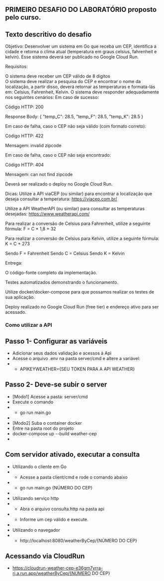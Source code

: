 ## PRIMEIRO DESAFIO DO LABORATÓRIO proposto pelo curso.

## Texto descritivo do desafio
 Objetivo: Desenvolver um sistema em Go que receba um CEP, identifica a cidade e retorna o clima atual (temperatura em graus celsius, fahrenheit e kelvin). Esse sistema deverá ser publicado no Google Cloud Run.

Requisitos:

O sistema deve receber um CEP válido de 8 digitos  
O sistema deve realizar a pesquisa do CEP e encontrar o nome da localização, a partir disso, deverá retornar as temperaturas e formata-lás em: Celsius, Fahrenheit, Kelvin.
O sistema deve responder adequadamente nos seguintes cenários:
Em caso de sucesso:

Código HTTP: 200

Response Body: { "temp_C": 28.5, "temp_F": 28.5, "temp_K": 28.5 }

Em caso de falha, caso o CEP não seja válido (com formato correto):

Código HTTP: 422

Mensagem: invalid zipcode

​​​Em caso de falha, caso o CEP não seja encontrado:

Código HTTP: 404

Mensagem: can not find zipcode

Deverá ser realizado o deploy no Google Cloud Run.


Dicas:
Utilize a API viaCEP (ou similar) para encontrar a localização que deseja consultar a temperatura: https://viacep.com.br/

Utilize a API WeatherAPI (ou similar) para consultar as temperaturas desejadas: https://www.weatherapi.com/

Para realizar a conversão de Celsius para Fahrenheit, utilize a seguinte fórmula: F = C * 1,8 + 32

Para realizar a conversão de Celsius para Kelvin, utilize a seguinte fórmula: K = C + 273

Sendo F = Fahrenheit
Sendo C = Celsius
Sendo K = Kelvin

Entrega:

O código-fonte completo da implementação.

Testes automatizados demonstrando o funcionamento.

Utilize docker/docker-compose para que possamos realizar os testes de sua aplicação.

Deploy realizado no Google Cloud Run (free tier) e endereço ativo para ser acessado.


### Como utilizar a API

## Passo 1- Configurar as variáveis
- Adicionar seus dados validação e acessos à Api
- Acesse o arquivo .env na pasta server/cmd e altere a variável:
- - APIKEYWEATHER={SEU TOKEN PARA A API WEATHER}

## Passo 2- Deve-se subir o server
- [Modo1] Acesse a pasta: server/cmd
- Execute o comando 
- - go run main.go
-
- [Modo2] Suba o container docker
- Entre na pasta root do projeto
- docker-compose up --build weather-cep
- 

## Com servidor ativado, executar a consulta
- Utilizando o cliente em Go
- - Acesse a pasta client/cmd e rode o comando abaixo
- - go run main.go {NÚMERO DO CEP}
-
- Utilizando serviço http
- - Abra o arquivo consulta.http na pasta api
- - Informe um cep válido e execute.
-
- Utilizando o navegador
- - http://localhost:8080/weatherByCep/{NÚMERO DO CEP}

## Acessando via CloudRun
- https://cloudrun-weather-cep-e36gm7yrra-rj.a.run.app/weatherByCep/{NÚMERO DO CEP}

